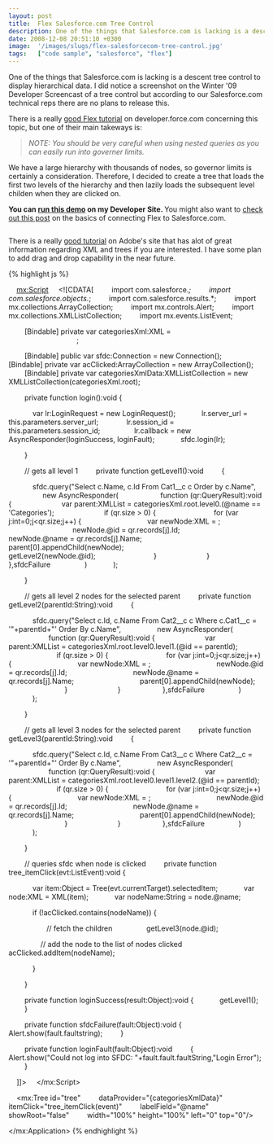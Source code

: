 ```yaml
---
layout: post
title:  Flex Salesforce.com Tree Control
description: One of the things that Salesforce.com is lacking is a descent tree control to display hierarchical data. I did notice a screenshot on the Winter 09 Developer Screencast of a tree control but according to our Salesforce.com technical reps there are no plans to release this. There is a really good Flex tutorial on developer.force.com concerning this topic, but one of their main takeways is-  > NOTE- You should be very careful when using nested queries as you can easily run into governer limits. We
date: 2008-12-08 20:51:10 +0300
image:  '/images/slugs/flex-salesforcecom-tree-control.jpg'
tags:   ["code sample", "salesforce", "flex"]
---
```

<p>One of the things that Salesforce.com is lacking is a descent tree control to display hierarchical data. I did notice a screenshot on the Winter '09 Developer Screencast of a tree control but according to our Salesforce.com technical reps there are no plans to release this.</p>
<p>There is a really <a href="http://wiki.apexdevnet.com/index.php/Using_Browser_Technologies_in_Visualforce_-_Part_3" target="_blank">good Flex tutorial</a> on developer.force.com concerning this topic, but one of their main takeways is:</p>
<blockquote><em>NOTE: You should be very careful when using nested queries as you can easily run into governer limits. </em></blockquote>
We have a large hierarchy with thousands of nodes, so governor limits is certainly a consideration. Therefore, I decided to create a tree that loads the first two levels of the hierarchy and then lazily loads the subsequent level childen when they are clicked on.
<p><strong>You can </strong><a href="http://jeffdouglas-developer-edition.na5.force.com/examples/Tree1" target="_blank"><strong>run this demo</strong></a><strong> on my Developer Site. </strong>You might also want to <a href="/2008/11/12/developing-salesforcecom-applications-with-flex-and-visualforce/">check out this post</a> on the basics of connecting Flex to Salesforce.com.<strong><br>
</strong></p>
<p><img src="http://res.cloudinary.com/blog-jeffdouglas-com/image/upload/v1400399684/ishot-2_qvxhgt.png" alt="" ></p>
<p>There is a really <a href="http://www.adobe.com/devnet/flex/quickstart/working_with_tree/" target="_blank">good tutorial</a> on Adobe's site that has alot of great information regarding XML and trees if you are interested. I have some plan to add drag and drop capability in the near future.</p>
{% highlight js %}<?xml version="1.0" encoding="utf-8"?>
<mx:Application xmlns:mx="http://www.adobe.com/2006/mxml"
    backgroundGradientAlphas="[1.0, 1.0]"
    backgroundGradientColors="[#F3F3EC, #F3F3EC]"
    creationComplete="login()"
    layout="horizontal"  
    height="300" width="500">

    <mx:Script>
    <![CDATA[
        import com.salesforce.*;
        import com.salesforce.objects.*;
        import com.salesforce.results.*;
        import mx.collections.ArrayCollection;
        import mx.controls.Alert;
        import mx.collections.XMLListCollection;
        import mx.events.ListEvent;

        [Bindable] private var categoriesXml:XML =
	<list>
              <root>
                <level0 name="Categories" level="0"/>
              </root>                       
          </list>;               

        [Bindable] public var sfdc:Connection = new Connection();
        [Bindable] private var acClicked:ArrayCollection = new ArrayCollection();
        [Bindable] private var categoriesXmlData:XMLListCollection = new XMLListCollection(categoriesXml.root);       

        private function login():void {

            var lr:LoginRequest = new LoginRequest();
            lr.server_url = this.parameters.server_url; 
            lr.session_id = this.parameters.session_id;    
            lr.callback = new AsyncResponder(loginSuccess, loginFault);
            sfdc.login(lr);      

        }               

        // gets all level 1
        private function getLevel1():void
        {

            sfdc.query("Select c.Name, c.Id From Cat1__c c Order by c.Name",
                 new AsyncResponder(
                    function (qr:QueryResult):void {
                        var parent:XMLList = categoriesXml.root.level0.(@name == 'Categories');
                        if (qr.size > 0) {
                            for (var j:int=0;j<qr.size;j++) {
                                var newNode:XML = <level1 level="1"/>;
                                newNode.@id = qr.records[j].Id;
                                newNode.@name = qr.records[j].Name;
                                parent[0].appendChild(newNode);
                                getLevel2(newNode.@id);
                            }
                        }
                    },sfdcFailure
                )
            );  

        }     

        // gets all level 2 nodes for the selected parent
        private function getLevel2(parentId:String):void
        {

            sfdc.query("Select c.Id, c.Name From Cat2__c c Where c.Cat1__c = '"+parentId+"' Order By c.Name",
                 new AsyncResponder(
                    function (qr:QueryResult):void {
                        var parent:XMLList = categoriesXml.root.level0.level1.(@id == parentId);
                        if (qr.size > 0) {
                            for (var j:int=0;j<qr.size;j++) {
                                var newNode:XML = <level2 level="2"/>;
                                newNode.@id = qr.records[j].Id;
                                newNode.@name = qr.records[j].Name;
                                parent[0].appendChild(newNode);
                            }
                        }
                    },sfdcFailure
                )
            );  

        }         

        // gets all level 3 nodes for the selected parent
        private function getLevel3(parentId:String):void
        {

            sfdc.query("Select c.Id, c.Name From Cat3__c c Where Cat2__c = '"+parentId+"' Order By c.Name",
                 new AsyncResponder(
                    function (qr:QueryResult):void {
                        var parent:XMLList = categoriesXml.root.level0.level1.level2.(@id == parentId);
                        if (qr.size > 0) {
                            for (var j:int=0;j<qr.size;j++) {
                                var newNode:XML = <level3 level="3"/>;
                                newNode.@id = qr.records[j].Id;
                                newNode.@name = qr.records[j].Name;
                                parent[0].appendChild(newNode);
                            }
                        }
                    },sfdcFailure
                )
            );  

        }                               

        // queries sfdc when node is clicked
        private function tree_itemClick(evt:ListEvent):void {

            var item:Object = Tree(evt.currentTarget).selectedItem;
            var node:XML = XML(item);
            var nodeName:String = node.@name;

            if (!acClicked.contains(nodeName)) {

                   // fetch the children
                getLevel3(node.@id);

                // add the node to the list of nodes clicked          
                acClicked.addItem(nodeName);

            }

        } 

        private function loginSuccess(result:Object):void {
            getLevel1();
        }                               

        private function sfdcFailure(fault:Object):void {
            Alert.show(fault.faultstring);
        }  

        private function loginFault(fault:Object):void
        {
            Alert.show("Could not log into SFDC: "+fault.fault.faultString,"Login Error");
        }          

    ]]>
    </mx:Script>

    <mx:Tree id="tree"
        dataProvider="{categoriesXmlData}"
        itemClick="tree_itemClick(event)"
        labelField="@name"
        showRoot="false"
        width="100%" height="100%" left="0" top="0"/>

</mx:Application>
{% endhighlight %}

